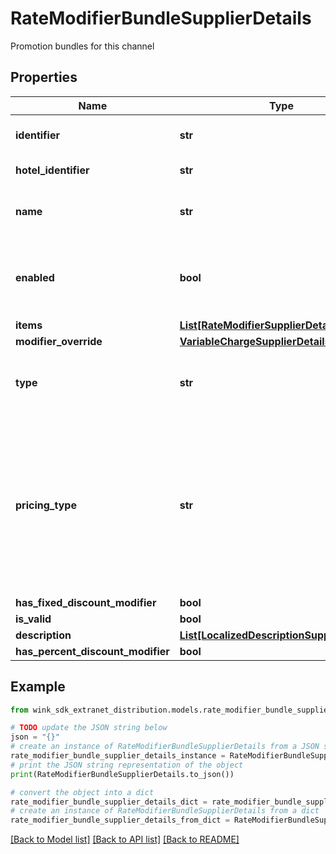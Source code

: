 # RateModifierBundleSupplierDetails

Promotion bundles for this channel

## Properties

Name | Type | Description | Notes
------------ | ------------- | ------------- | -------------
**identifier** | **str** | Unique record identifier | 
**hotel_identifier** | **str** | Hotel identifier. | 
**name** | **str** | Internal name of promotion ancillary. | 
**enabled** | **bool** | Whether this promotion ancillary is enabled or not. | [default to True]
**items** | [**List[RateModifierSupplierDetails]**](RateModifierSupplierDetails.md) |  | 
**modifier_override** | [**VariableChargeSupplierDetails**](VariableChargeSupplierDetails.md) |  | [optional] 
**type** | **str** | Required if manual override modifier is not null | [optional] 
**pricing_type** | **str** | Determines whether this discount should be applied per night, per stay or per person - per night; Required if amount override is not null | [optional] 
**has_fixed_discount_modifier** | **bool** |  | [optional] 
**is_valid** | **bool** |  | [optional] 
**description** | [**List[LocalizedDescriptionSupplierDetails]**](LocalizedDescriptionSupplierDetails.md) |  | [optional] 
**has_percent_discount_modifier** | **bool** |  | [optional] 

## Example

```python
from wink_sdk_extranet_distribution.models.rate_modifier_bundle_supplier_details import RateModifierBundleSupplierDetails

# TODO update the JSON string below
json = "{}"
# create an instance of RateModifierBundleSupplierDetails from a JSON string
rate_modifier_bundle_supplier_details_instance = RateModifierBundleSupplierDetails.from_json(json)
# print the JSON string representation of the object
print(RateModifierBundleSupplierDetails.to_json())

# convert the object into a dict
rate_modifier_bundle_supplier_details_dict = rate_modifier_bundle_supplier_details_instance.to_dict()
# create an instance of RateModifierBundleSupplierDetails from a dict
rate_modifier_bundle_supplier_details_from_dict = RateModifierBundleSupplierDetails.from_dict(rate_modifier_bundle_supplier_details_dict)
```
[[Back to Model list]](../README.md#documentation-for-models) [[Back to API list]](../README.md#documentation-for-api-endpoints) [[Back to README]](../README.md)


